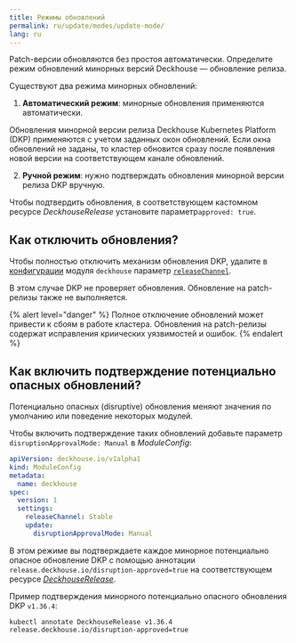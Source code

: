 ```yaml
---
title: Режимы обновлений
permalink: ru/update/modes/update-mode/
lang: ru
---
```


Patch-версии обновляются без простоя автоматически. Определите режим обновлений минорных версий Deckhouse — обновление релиза.

Существуют два режима минорных обновлений:

1. **Автоматический режим**: минорные обновления применяются автоматически.

  Обновления минорной версии релиза Deckhouse Kubernetes Platform (DKP) применяются с учетом заданных окон обновлений. Если окна обновлений не заданы, то кластер обновится сразу после появления новой версии на соответствующем канале обновлений.

2. **Ручной режим**: нужно подтверждать обновления минорной версии релиза DKP вручную.

  Чтобы подтвердить обновления, в соответствующем кастомном ресурсе *DeckhouseRelease* установите параметр`approved: true`.

## Как отключить обновления?

Чтобы полностью отключить механизм обновления DKP, удалите в [конфигурации](modules/002-deckhouse/configuration.html) модуля `deckhouse` параметр [`releaseChannel`](modules/002-deckhouse/configuration.html#parameters-releasechannel).

В этом случае DKP не проверяет обновления. Обновление на patch-релизы также не выполняется.

{% alert level="danger" %}
Полное отключение обновлений может привести к сбоям в работе кластера. Обновления на patch-релизы содержат исправления криических уязвимостей и ошибок.
{% endalert %}

## Как включить подтверждение потенциально опасных обновлений?

Потенциально опасных (disruptive) обновления меняют значения по умолчанию или поведение некоторых модулей.

Чтобы включить подтверждение таких обновлений добавьте параметр `disruptionApprovalMode: Manual` в *ModuleConfig*:

```yaml
apiVersion: deckhouse.io/v1alpha1
kind: ModuleConfig
metadata:
  name: deckhouse
spec:
  version: 1
  settings:
    releaseChannel: Stable
    update:
      disruptionApprovalMode: Manual
```

В этом режиме вы подтверждаете каждое минорное потенциально опасное обновление DKP с помощью аннотации `release.deckhouse.io/disruption-approved=true` на соответствующем ресурсе [*DeckhouseRelease*](cr.html#deckhouserelease).

Пример подтверждения минорного потенциально опасного обновления DKP `v1.36.4`:

```shell
kubectl annotate DeckhouseRelease v1.36.4 release.deckhouse.io/disruption-approved=true